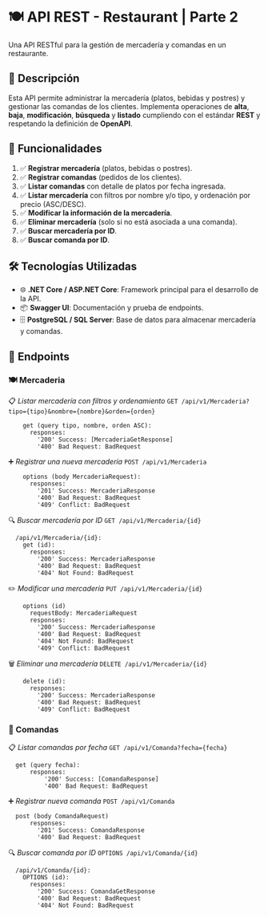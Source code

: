 # 🍽️ API REST - Restaurant | Parte 2

Una API RESTful para la gestión de mercadería y comandas en un restaurante.

## 📜 Descripción

Esta API permite administrar la mercadería (platos, bebidas y postres) y gestionar las comandas de los clientes. Implementa operaciones de **alta**, **baja**, **modificación**, **búsqueda** y **listado** cumpliendo con el estándar **REST** y respetando la definición de **OpenAPI**.

## 🚀 Funcionalidades

1. ✅ **Registrar mercadería** (platos, bebidas o postres).
2. ✅ **Registrar comandas** (pedidos de los clientes).
3. ✅ **Listar comandas** con detalle de platos por fecha ingresada.
4. ✅ **Listar mercadería** con filtros por nombre y/o tipo, y ordenación por precio (ASC/DESC).
5. ✅ **Modificar la información de la mercadería**.
6. ✅ **Eliminar mercadería** (solo si no está asociada a una comanda).
7. ✅ **Buscar mercadería por ID**.
8. ✅ **Buscar comanda por ID**.

## 🛠️ Tecnologías Utilizadas

- 🌐 **.NET Core / ASP.NET Core**: Framework principal para el desarrollo de la API.
- 📦 **Swagger UI**: Documentación y prueba de endpoints.
- 🗄️ **PostgreSQL / SQL Server**: Base de datos para almacenar mercadería y comandas.

## 🔗 Endpoints
### 🍽️ Mercaderia

📋 *Listar mercadería con filtros y ordenamiento*
`GET /api/v1/Mercaderia?tipo={tipo}&nombre={nombre}&orden={orden}`

```
    get (query tipo, nombre, orden ASC):
      responses:
        '200' Success: [MercaderiaGetResponse]
        '400' Bad Request: BadRequest
```

➕ *Registrar una nueva mercadería*
`POST /api/v1/Mercaderia`

```
    options (body MercaderiaRequest):
      responses:
        '201' Success: MercaderiaResponse
        '400' Bad Request: BadRequest
        '409' Conflict: BadRequest
```

🔍 *Buscar mercadería por ID*
`GET /api/v1/Mercaderia/{id}`

```
  /api/v1/Mercaderia/{id}:
    get (id):
      responses:
        '200' Success: MercaderiaResponse
        '400' Bad Request: BadRequest
        '404' Not Found: BadRequest
```

✏️ *Modificar una mercadería*
`PUT /api/v1/Mercaderia/{id}`

```
    options (id)
      requestBody: MercaderiaRequest
      responses:
        '200' Success: MercaderiaResponse
        '400' Bad Request: BadRequest
        '404' Not Found: BadRequest
        '409' Conflict: BadRequest
```

🗑️ *Eliminar una mercadería*
`DELETE /api/v1/Mercaderia/{id}`

```
    delete (id):
      responses:
        '200' Success: MercaderiaResponse
        '400' Bad Request: BadRequest
        '409' Conflict: BadRequest
```

### 📝 Comandas

📋 *Listar comandas por fecha*
`GET /api/v1/Comanda?fecha={fecha}`

```
  get (query fecha):
      responses:
          '200' Success: [ComandaResponse]
          '400' Bad Request: BadRequest
```

➕ *Registrar nueva comanda*
`POST /api/v1/Comanda`

```
  post (body ComandaRequest)
      responses:
        '201' Success: ComandaResponse
        '400' Bad Request: BadRequest
```
🔍 *Buscar comanda por ID*
`OPTIONS /api/v1/Comanda/{id}`

```
  /api/v1/Comanda/{id}:
    OPTIONS (id):
      responses:
        '200' Success: ComandaGetResponse
        '400' Bad Request: BadRequest
        '404' Not Found: BadRequest
```
